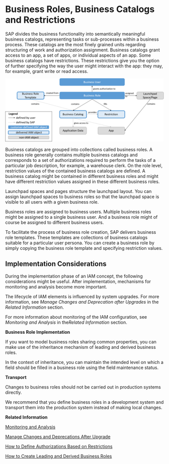 <!-- loiod45c96e6d9e2426187920bffb3287f45 -->

# Business Roles, Business Catalogs and Restrictions



SAP divides the business functionality into semantically meaningful business catalogs, representing tasks or sub-processes within a business process. These catalogs are the most finely grained units regarding structuring of work and authorization assignment. Business catalogs grant access to an app, a set of apps, or individual aspects of an app. Some business catalogs have restrictions. These restrictions give you the option of further specifying the way the user might interact with the app: they may, for example, grant write or read access.

![](images/IAM_Overview_6fa70ea.png)

Business catalogs are grouped into collections called business roles. A business role generally contains multiple business catalogs and corresponds to a set of authorizations required to perform the tasks of a particular job description, for example, a warehouse clerk. On the role level, restriction values of the contained business catalogs are defined. A business catalog might be contained in different business roles and might have different restriction values assigned in these different business roles.

Launchpad spaces and pages structure the launchpad layout. You can assign launchpad spaces to business roles so that the launchpad space is visible to all users with a given business role.

Business roles are assigned to business users. Multiple business roles might be assigned to a single business user. And a business role might of course be assigned to different business users.

To facilitate the process of business role creation, SAP delivers business role templates. These templates are collections of business catalogs suitable for a particular user persona. You can create a business role by simply copying the business role template and specifying restriction values.



<a name="loiod45c96e6d9e2426187920bffb3287f45__section_ImplementationConsiderations"/>

## Implementation Considerations

During the implementation phase of an IAM concept, the following considerations might be useful. After implementation, mechanisms for monitoring and analysis become more important.



The lifecycle of IAM elements is influenced by system upgrades. For more information, see *Manage Changes and Deprecation after Upgrades* in the *Related Information* section.



For more information about monitoring of the IAM configuration, see *Monitoring and Analysis* in the*Related Information* section.



**Business Role Implementation**

If you want to model business roles sharing common properties, you can make use of the inheritance mechanism of leading and derived business roles.

In the context of inheritance, you can maintain the intended level on which a field should be filled in a business role using the field maintenance status.

**Transport**

Changes to business roles should not be carried out in production systems directly.

We recommend that you define business roles in a development system and transport them into the production system instead of making local changes.

**Related Information**  


[Monitoring and Analysis](monitoring-and-analysis-0fc8df8.md "")

[Manage Changes and Deprecations After Upgrade](manage-changes-and-deprecations-after-upgrade-8145afc.md "")

[How to Define Authorizations Based on Restrictions](how-to-define-authorizations-based-on-restrictions-c926d69.md "")

 <?sap-ot O2O class="- topic/link " href="83c1cd62666f48c68d93f2fdeae1ae95.xml" text="" desc="" xtrc="link:4" xtrf="file:/home/builder/src/dita-all/jjq1673438782153/loio2080d0faf9d84ce6aa14caa4caa32935_en-US/src/content/localization/en-us/d45c96e6d9e2426187920bffb3287f45.xml" output-class="" outputTopicFile="file:/home/builder/tp.net.sf.dita-ot/2.3/plugins/com.elovirta.dita.markdown_1.3.0/xsl/dita2markdownImpl.xsl" ?> 

[How to Create Leading and Derived Business Roles](how-to-create-leading-and-derived-business-roles-9b09af6.md "")

